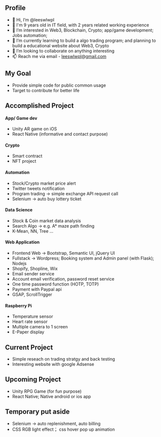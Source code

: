 ## Profile
- 👋 Hi, I’m @leeswlwpl
- 📜 I'm 9 years old in IT field, with 2 years related working experience
- 👀 I’m interested in Web3, Blockchain, Crypto; app/game development; Jobs automation;   
- 🌱 I’m currently learning to build a algo trading program; and planning to build a educational website about Web3, Crypto 
- 💞️ I’m looking to collaborate on anything interesting
- 📫 Reach me via email - leeswlwpl@gmail.com

## My Goal
- Provide simple code for public common usage
- Target to contribute for better life


## Accomplished Project
#### App/ Game dev
- Unity AR game on iOS
- React Native (informative and contact purpose)

#### Crypto
- Smart contract
- NFT project

#### Automation
- Stock/Crypto market price alert
- Twitter tweets notification
- Program trading -> simple exchange API request call
- Selenium -> auto buy lottery ticket

#### Data Science 
- Stock & Coin market data analysis
- Search Algo -> e.g. A* maze path finding 
- K-Mean, NN, Tree ...

#### Web Application
- Frontend Web -> Bootstrap, Semantic UI, jQuery UI
- Fullstack -> Wordpress; Booking system and Admin panel (with Flask); Nodejs
- Shopify, Shopline, Wix 
- Email sender service
- Account email verification, password reset service
- One time password function (HOTP, TOTP)
- Payment with Paypal api
- GSAP, ScrollTrigger

#### Raspberry Pi
- Temperature sensor
- Heart rate sensor
- Multiple camera to 1 screen
- E-Paper display

## Current Project 
- Simple reseach on trading stratgy and back testing
- Interesting website with google Adsense

## Upcoming Project
- Unity RPG Game (for fun purpose)
- React Native; Native android or ios app

## Temporary put aside
- Selenium -> auto replenishment, auto billing
- CSS RGB light effect； css hover pop up animation


<!---
leeswlwpl/leeswlwpl is a ✨ special ✨ repository because its `README.md` (this file) appears on your GitHub profile.
You can click the Preview link to take a look at your changes.
--->
